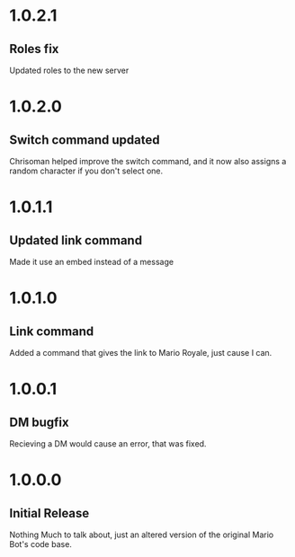 # 1.0.2.1
## Roles fix
Updated roles to the new server

# 1.0.2.0
## Switch command updated
Chrisoman helped improve the switch command, and it now also assigns a random character if you don't select one.

# 1.0.1.1
## Updated link command
Made it use an embed instead of a message

# 1.0.1.0
## Link command
Added a command that gives the link to Mario Royale, just cause I can.

# 1.0.0.1
## DM bugfix
Recieving a DM would cause an error, that was fixed.

# 1.0.0.0
## Initial Release
Nothing Much to talk about, just an altered version of the original Mario Bot's code base.